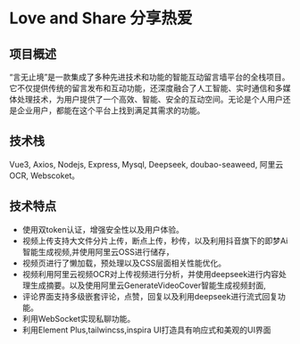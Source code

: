 # Love and Share 分享热爱
## 项目概述
“言无止境”是一款集成了多种先进技术和功能的智能互动留言墙平台的全栈项目。它不仅提供传统的留言发布和互动功能，还深度融合了人工智能、实时通信和多媒体处理技术，为用户提供了一个高效、智能、安全的互动空间。无论是个人用户还是企业用户，都能在这个平台上找到满足其需求的功能。

## 技术栈
Vue3,  Axios,  Nodejs,  Express,  Mysql,  Deepseek,  doubao-seaweed,  阿里云OCR,  Webscoket。
## 技术特点
- 使用双token认证，增强安全性以及用户体验。
- 视频上传支持大文件分片上传，断点上传，秒传，以及利用抖音旗下的即梦Ai智能生成视频,并使用阿里云OSS进行储存，
- 视频页进行了懒加载，预处理以及CSS层面相关性能优化。
- 视频利用阿里云视频OCR对上传视频进行分析，并使用deepseek进行内容处理生成摘要。以及使用阿里云GenerateVideoCover智能生成视频封面,
- 评论界面支持多级嵌套评论，点赞，回复以及利用deepseek进行流式回复功能。
- 利用WebSocket实现私聊功能。
- 利用Element Plus,tailwincss,inspira UI打造具有响应式和美观的UI界面


